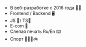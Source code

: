 - В веб-разработке с 2016 года 👨‍💻
- Frontend / Backend 🖥
- JS 💛/ TS💙
- E-com 🛒
- Слепая печать Ru/En ⌨️
- Спорт 🏋🏻‍♂️🚲

<!--
**DmitrySheklein/DmitrySheklein** is a ✨ _special_ ✨ repository because its `README.md` (this file) appears on your GitHub profile.

Here are some ideas to get you started:

- 🔭 I’m currently working on ...
- 🌱 I’m currently learning ...
- 👯 I’m looking to collaborate on ...
- 🤔 I’m looking for help with ...
- 💬 Ask me about ...
- 📫 How to reach me: ...
- 😄 Pronouns: ...
- ⚡ Fun fact: ...
-->
